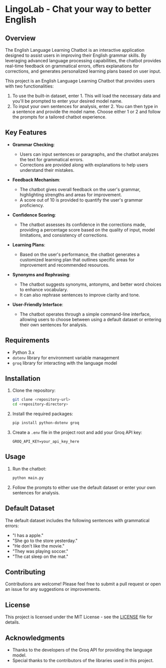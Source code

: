 # LingoLab - Chat your way to better English

## Overview
The English Language Learning Chatbot is an interactive application designed to assist users in improving their English grammar skills. By leveraging advanced language processing capabilities, the chatbot provides real-time feedback on grammatical errors, offers explanations for corrections, and generates personalized learning plans based on user input. 

This project is an English Language Learning Chatbot that provides users with two functionalities:
1. To use the built-in dataset, enter 1. This will load the necessary data and you'll be prompted to enter your desired model name.
2. To input your own sentences for analysis, enter 2. You can then type in a sentence and provide the model name.
Choose either 1 or 2 and follow the prompts for a tailored chatbot experience.

## Key Features
- **Grammar Checking**: 
  - Users can input sentences or paragraphs, and the chatbot analyzes the text for grammatical errors.
  - Corrections are provided along with explanations to help users understand their mistakes.

- **Feedback Mechanism**:
  - The chatbot gives overall feedback on the user's grammar, highlighting strengths and areas for improvement.
  - A score out of 10 is provided to quantify the user's grammar proficiency.

- **Confidence Scoring**:
  - The chatbot assesses its confidence in the corrections made, providing a percentage score based on the quality of input, model limitations, and consistency of corrections.

- **Learning Plans**:
  - Based on the user's performance, the chatbot generates a customized learning plan that outlines specific areas for improvement and recommended resources.

- **Synonyms and Rephrasing**:
  - The chatbot suggests synonyms, antonyms, and better word choices to enhance vocabulary.
  - It can also rephrase sentences to improve clarity and tone.

- **User-Friendly Interface**:
  - The chatbot operates through a simple command-line interface, allowing users to choose between using a default dataset or entering their own sentences for analysis.

## Requirements
- Python 3.x
- `dotenv` library for environment variable management
- `groq` library for interacting with the language model

## Installation
1. Clone the repository:
   ```bash
   git clone <repository-url>
   cd <repository-directory>
   ```

2. Install the required packages:
   ```bash
   pip install python-dotenv groq
   ```

3. Create a `.env` file in the project root and add your Groq API key:
   ```plaintext
   GROQ_API_KEY=your_api_key_here
   ```

## Usage
1. Run the chatbot:
   ```bash
   python main.py
   ```

2. Follow the prompts to either use the default dataset or enter your own sentences for analysis.

## Default Dataset
The default dataset includes the following sentences with grammatical errors:
- "I has a apple."
- "She go to the store yesterday."
- "He don't like the movie."
- "They was playing soccer."
- "The cat sleep on the mat."

## Contributing
Contributions are welcome! Please feel free to submit a pull request or open an issue for any suggestions or improvements.

## License
This project is licensed under the MIT License - see the [LICENSE](LICENSE) file for details.

## Acknowledgments
- Thanks to the developers of the Groq API for providing the language model.
- Special thanks to the contributors of the libraries used in this project.
